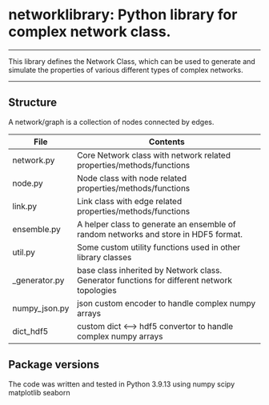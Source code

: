 # networklibrary: Python library for complex network class.

---

This library defines the Network Class, which can be used to generate and simulate the properties of various different types of complex networks.

---

## Structure
A network/graph is a collection of nodes connected by edges. 

| File | Contents |
| ---- | -------- |
| network.py       | Core Network class with network related properties/methods/functions |
| node.py          | Node class with node related properties/methods/functions |
| link.py          | Link class with edge related properties/methods/functions | 
| ensemble.py      | A helper class to generate an ensemble of random networks and store in HDF5 format. |
| util.py          | Some custom utility functions used in other library classes |
| _generator.py    | base class inherited by Network class. Generator functions for different network topologies |
| numpy_json.py    | json custom encoder to handle complex numpy arrays |
| dict_hdf5        | custom dict <--> hdf5 convertor to handle complex numpy arrays |


## Package versions
The code was written and tested in Python 3.9.13 using 
numpy 
scipy
matplotlib 
seaborn
